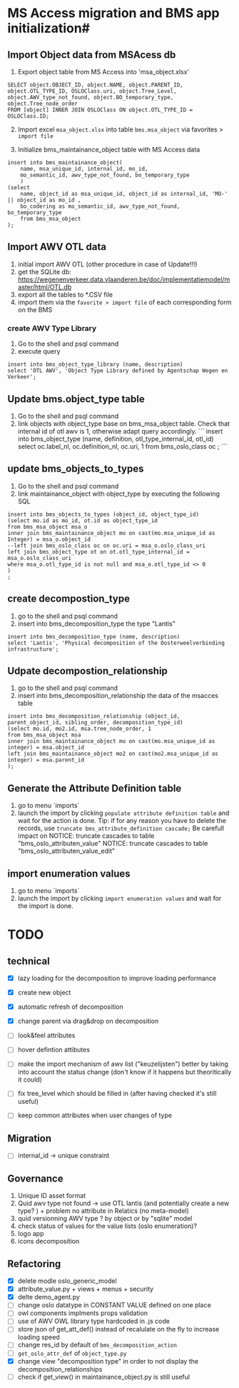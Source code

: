 # MS Access migration and BMS app initialization#

## Import Object data from MSAcess db ##
1. Export object table from MS Access into  'msa_object.xlsx'
```
SELECT object.OBJECT_ID, object.NAME, object.PARENT_ID, object.OTL_TYPE_ID, OSLOClass.uri, object.Tree_Level, object.AWV_type_not_found, object.BO_temporary_type, object.Tree_node_order
FROM [object] INNER JOIN OSLOClass ON object.OTL_TYPE_ID = OSLOClass.ID;
````
2. Import excel `msa_object.xlsx` into table `bms.msa_object` via favorites > `import file`

3. Initialize bms_maintainance_object table with MS Access data
```
insert into bms_maintainance_object(
    name, msa_unique_id, internal_id, mo_id, 
    mo_semantic_id, awv_type_not_found, bo_temporary_type
    )
(select 
    name, object_id as msa_unique_id, object_id as internal_id, 'MO-' || object_id as mo_id , 
    bo_codering as mo_semantic_id, awv_type_not_found, bo_temporary_type 
    from bms_msa_object
);
```

## Import AWV OTL data ##
1. initial import AWV OTL (other procedure in case of Update!!!)
2. get the SQLite db: https://wegenenverkeer.data.vlaanderen.be/doc/implementatiemodel/master/html/OTL.db
3. export all the tables to *.CSV file
4. import them via the ```favorite > import file``` of each corresponding form on the BMS

### create AWV Type Library ###
1. Go to the shell and psql command
2. execute query
```
insert into bms_object_type_library (name, description)
select 'OTL AWV', 'Object Type Library defined by Agentschap Wegen en Verkeer';
```

## Update bms.object_type table ##
1. Go to the shell and psql command
2. link objects with object_type base on bms_msa_object table. Check that internal id of otl awv is 1, otherwise adapt query accordingly. 
´´´
insert into bms_object_type (name, definition, otl_type_internal_id, otl_id)
select 
    oc.label_nl, oc.definition_nl, oc.uri, 1
    from bms_oslo_class oc
;
´´´

## update bms_objects_to_types ##
1. Go to the shell and psql command
2. link maintainance_object with object_type by executing the following SQL

```
insert into bms_objects_to_types (object_id, object_type_id)
(select mo.id as mo_id, ot.id as object_type_id
from bms_msa_object msa_o
inner join bms_maintainance_object mo on cast(mo.msa_unique_id as Integer) = msa_o.object_id 
--left join bms_oslo_class oc on oc.uri = msa_o.oslo_class_uri
left join bms_object_type ot on ot.otl_type_internal_id = msa_o.oslo_class_uri
where msa_o.otl_type_id is not null and msa_o.otl_type_id <> 0
)
;
```

## create decompostion_type ##
1. go to the shell and psql command
2. insert into bms_decomposition_type the type "Lantis"
```
insert into bms_decomposition_type (name, description)
select 'Lantis', 'Physical decomposition of the Oosterweelverbinding infrastructure';
```

## Udpate decompostion_relationship ##
1. go to the shell and psql command
2. insert into bms_decomposition_relationship the data of the msacces table
```
insert into bms_decomposition_relationship (object_id, parent_object_id, sibling_order, decomposition_type_id)
(select mo.id, mo2.id, msa.tree_node_order, 1
from bms_msa_object msa
inner join bms_maintainance_object mo on cast(mo.msa_unique_id as integer) = msa.object_id
left join bms_maintainance_object mo2 on cast(mo2.msa_unique_id as integer) = msa.parent_id
);
```

## Generate the Attribute Definition table ##
1. go to menu ´imports´
2. launch the import by clicking `populate attribute definition table` and wait for the action is done. 
Tip: if for any reason you have to delete the records, use `truncate bms_attribute_definition cascade;` Be carefull impact on
NOTICE:  truncate cascades to table "bms_oslo_attributen_value"
NOTICE:  truncate cascades to table "bms_oslo_attributen_value_edit"

## import enumeration values ##
1. go to menu ´imports´
2. launch the import by clicking `import enumeration values` and wait for the import is done. 





# TODO # 
## technical ##
- [x] lazy loading for the decomposition to improve loading performance
- [X] create new object
- [x] automatic refresh of decomposition
- [x] change parent via drag&drop on decomposition
- [ ] look&feel attributes
- [ ] hover defintion attibutes
- [ ] make the import mechanism of awv list ("keuzelijsten") better by taking into account the status change (don't  know if it happens but 
theoritically it could)
- [ ] fix tree_level which should be filled in (after having checked it's still useful)
- [ ] keep common attributes when user changes of type


## Migration ##
- [ ] internal_id -> unique constraint


## Governance ##
1. Unique ID asset format
2. Quid awv type not found -> use OTL lantis (and potentially create a new type? ) + problem no attribute in Relatics (no meta-model)
3. quid versionning AWV type ? by object or by "sqlite" model
4. check status of values for the value lists (oslo enumeration)?
5. logo app
6. icons decomposition

## Refactoring ##
- [x] delete modle oslo_generic_model
- [x] attribute_value.py + views + menus + security
- [x] delte demo_agent.py
- [ ] change oslo datatype in CONSTANT VALUE defined on one place
- [ ] owl components implments props validation
- [ ] use of AWV OWL library type hardcoded in .js code
- [ ] store json of get_att_def() instead of recalulate on the fly to increase loading speed
- [ ] change res_id by default of `bms_decomposition_action`
- [ ] `get_oslo_attr_def` of `object_type.py`
- [x] change view "decomposition type" in order to not display the decomposition_relationships
- [ ] check if get_view() in maintainance_object.py is still useful